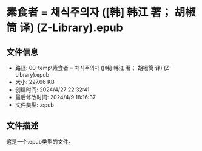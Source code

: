 ﻿# 素食者 = 채식주의자 ([韩] 韩江 著； 胡椒筒 译) (Z-Library).epub

## 文件信息
- 路径: 00-temp\素食者 = 채식주의자 ([韩] 韩江 著； 胡椒筒 译) (Z-Library).epub
- 大小: 227.66 KB
- 创建时间: 2024/4/27 22:32:41
- 最后修改时间: 2024/4/9 18:16:37
- 文件类型: .epub

## 文件描述
这是一个.epub类型的文件。

